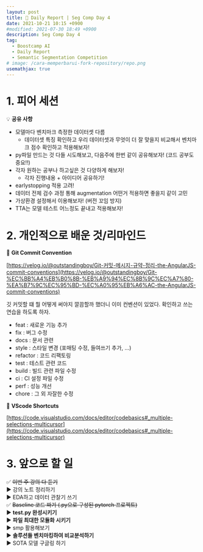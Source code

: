 ```yaml
---
layout: post
title: 📔 Daily Report | Seg Comp Day 4
date: 2021-10-21 10:15 +0900
#modified: 2021-07-30 18:49 +0900
description: Seg Comp Day 4
tag:
  - Boostcamp AI
  - Daily Report
  - Semantic Segmentation Competition
# image: /cara-memperbarui-fork-repository/repo.png
usemathjax: true
---
```


# 1. 피어 세션

💡 **공유 사항**

- 모델마다 벤치마크 측정한 데이터셋 다름
    - 데이터셋 특징 확인하고 우리 데이터셋과 무엇이 더 잘 맞을지 비교해서 벤치마크 점수 확인하고 적용해보자!
- py파일 만드는 것 다들 시도해보고, 다음주에 한번 같이 공유해보자! (코드 공부도 중요!!)
- 각자 원하는 공부나 하고싶은 것 다양하게 해보자!
    - 각자 진행내용 + 아이디어 공유하기!
- earlystopping 적용 고려!
- 데이터 전체 검수 과정 통해 augmentation 어떤거 적용하면 좋을지 같이 고민
- 가상환경 설정해서 이용해보자! (버전 꼬임 방지)
- TTA는 모델 테스트 어느정도 끝내고 적용해보자!

# 2. 개인적으로 배운 것/리마인드

🌿 **Git Commit Convention**

[https://velog.io/@outstandingboy/Git-커밋-메시지-규약-정리-the-AngularJS-commit-conventions](https://velog.io/@outstandingboy/Git-%EC%BB%A4%EB%B0%8B-%EB%A9%94%EC%8B%9C%EC%A7%80-%EA%B7%9C%EC%95%BD-%EC%A0%95%EB%A6%AC-the-AngularJS-commit-conventions)

깃 커밋할 떄 뭘 어떻게 써야지 깔끔할까 했더니 이미 컨벤션이 있었다. 확인하고 쓰는 연습을 하도록 하자.

- feat : 새로운 기능 추가
- fix : 버그 수정
- docs : 문서 관련
- style : 스타일 변경 (포매팅 수정, 들여쓰기 추가, …)
- refactor : 코드 리팩토링
- test : 테스트 관련 코드
- build : 빌드 관련 파일 수정
- ci : CI 설정 파일 수정
- perf : 성능 개선
- chore : 그 외 자잘한 수정

🌿 **VScode Shortcuts**

[https://code.visualstudio.com/docs/editor/codebasics#_multiple-selections-multicursor](https://code.visualstudio.com/docs/editor/codebasics#_multiple-selections-multicursor)

# 3. 앞으로 할 일

✅ ~~이번 주 강의 다 듣기~~\
▶️ 강의 노트 정리하기\
▶️ EDA하고 데이터 관찰기 쓰기\
✅ ~~Baseline 코드 짜기 (.py으로 구성된 pytorch 프로젝트)~~\
▶️ **test.py 완성시키기**\
▶️ **파일 최대한 모듈화 시키기**\
▶️ smp 활용해보기\
▶️ **솔루션들 벤치마킹하여 비교분석하기**\
▶️ SOTA 모델 구글링 하기